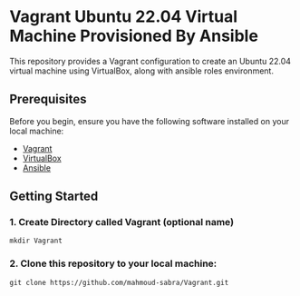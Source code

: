 # Vagrant Ubuntu 22.04 Virtual Machine Provisioned By Ansible

This repository provides a Vagrant configuration to create an Ubuntu 22.04 virtual machine using VirtualBox, along with ansible roles environment. 

## Prerequisites

Before you begin, ensure you have the following software installed on your local machine:

- [Vagrant](https://www.vagrantup.com/downloads)
- [VirtualBox](https://www.virtualbox.org/wiki/Downloads)
- [Ansible](https://docs.ansible.com/ansible/latest/installation_guide/intro_installation.html)

## Getting Started
### 1. Create Directory called Vagrant (optional name)
```
mkdir Vagrant
```
### 2. Clone this repository to your local machine:
```
git clone https://github.com/mahmoud-sabra/Vagrant.git
```
